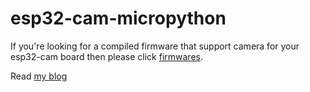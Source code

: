 # esp32-cam-micropython

If you're looking for a compiled firmware that support camera for your esp32-cam board then please click [firmwares](https://github.com/shariltumin/esp32-cam-micropython/tree/master/firmwares).

Read [my blog](https://kopimojo.blogspot.com/)
